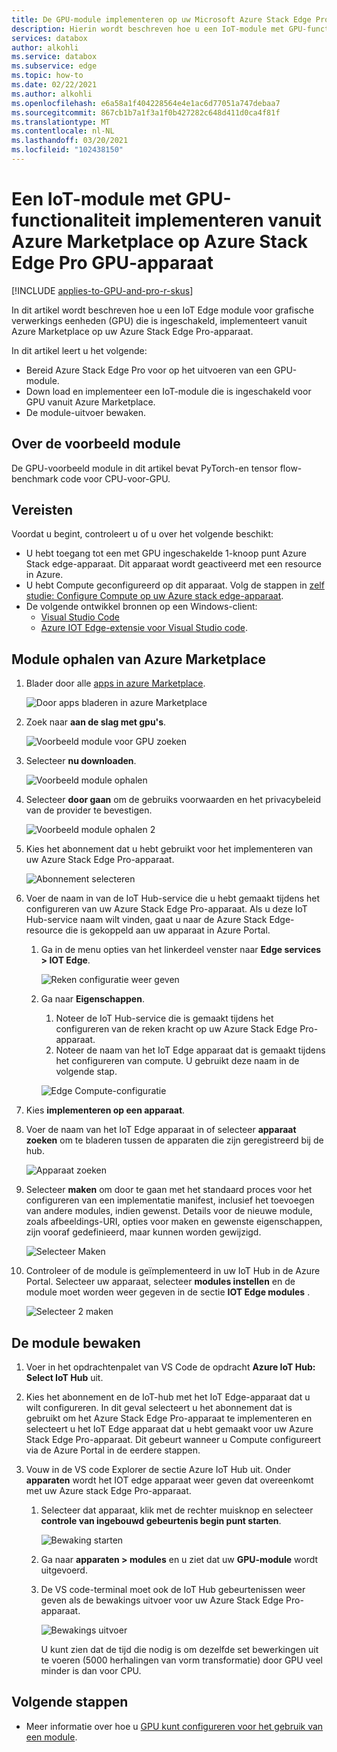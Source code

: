 ```yaml
---
title: De GPU-module implementeren op uw Microsoft Azure Stack Edge Pro-apparaat vanuit Azure Marketplace | Microsoft Docs
description: Hierin wordt beschreven hoe u een IoT-module met GPU-functionaliteit implementeert op uw Azure Stack Edge Pro GPU-apparaat.
services: databox
author: alkohli
ms.service: databox
ms.subservice: edge
ms.topic: how-to
ms.date: 02/22/2021
ms.author: alkohli
ms.openlocfilehash: e6a58a1f404228564e4e1ac6d77051a747debaa7
ms.sourcegitcommit: 867cb1b7a1f3a1f0b427282c648d411d0ca4f81f
ms.translationtype: MT
ms.contentlocale: nl-NL
ms.lasthandoff: 03/20/2021
ms.locfileid: "102438150"
---
```

# <a name="deploy-a-gpu-enabled-iot-module-from-azure-marketplace-on-azure-stack-edge-pro-gpu-device"></a>Een IoT-module met GPU-functionaliteit implementeren vanuit Azure Marketplace op Azure Stack Edge Pro GPU-apparaat

[!INCLUDE [applies-to-GPU-and-pro-r-skus](../../includes/azure-stack-edge-applies-to-gpu-pro-r-sku.md)]

In dit artikel wordt beschreven hoe u een IoT Edge module voor grafische verwerkings eenheden (GPU) die is ingeschakeld, implementeert vanuit Azure Marketplace op uw Azure Stack Edge Pro-apparaat. 

In dit artikel leert u het volgende:
  - Bereid Azure Stack Edge Pro voor op het uitvoeren van een GPU-module.
  - Down load en implementeer een IoT-module die is ingeschakeld voor GPU vanuit Azure Marketplace.
  - De module-uitvoer bewaken.

## <a name="about-sample-module"></a>Over de voorbeeld module

De GPU-voorbeeld module in dit artikel bevat PyTorch-en tensor flow-benchmark code voor CPU-voor-GPU.

## <a name="prerequisites"></a>Vereisten

Voordat u begint, controleert u of u over het volgende beschikt:

- U hebt toegang tot een met GPU ingeschakelde 1-knoop punt Azure Stack edge-apparaat. Dit apparaat wordt geactiveerd met een resource in Azure. 
- U hebt Compute geconfigureerd op dit apparaat. Volg de stappen in [zelf studie: Configure Compute op uw Azure stack edge-apparaat](azure-stack-edge-gpu-deploy-configure-compute.md).
- De volgende ontwikkel bronnen op een Windows-client:
    - [Visual Studio Code](https://code.visualstudio.com/)  
    - [Azure IOT Edge-extensie voor Visual Studio code](https://marketplace.visualstudio.com/items?itemName=vsciot-vscode.azure-iot-edge).   


## <a name="get-module-from-azure-marketplace"></a>Module ophalen van Azure Marketplace

1. Blader door alle [apps in azure Marketplace](https://azuremarketplace.microsoft.com/marketplace/apps).

    ![Door apps bladeren in azure Marketplace](media/azure-stack-edge-gpu-deploy-sample-module-marketplace/browse-apps-marketplace-1.png)

2. Zoek naar **aan de slag met gpu's**.

    ![Voorbeeld module voor GPU zoeken](media/azure-stack-edge-gpu-deploy-sample-module-marketplace/search-gpu-sample-module-1.png)

3. Selecteer **nu downloaden**.

    ![Voorbeeld module ophalen](media/azure-stack-edge-gpu-deploy-sample-module-marketplace/get-sample-module-1.png)

4. Selecteer **door gaan** om de gebruiks voorwaarden en het privacybeleid van de provider te bevestigen. 

    ![Voorbeeld module ophalen 2](media/azure-stack-edge-gpu-deploy-sample-module-marketplace/terms-of-use-1.png)

5. Kies het abonnement dat u hebt gebruikt voor het implementeren van uw Azure Stack Edge Pro-apparaat.

    ![Abonnement selecteren](media/azure-stack-edge-gpu-deploy-sample-module-marketplace/select-subscription-1.png)

6. Voer de naam in van de IoT Hub-service die u hebt gemaakt tijdens het configureren van uw Azure Stack Edge Pro-apparaat. Als u deze IoT Hub-service naam wilt vinden, gaat u naar de Azure Stack Edge-resource die is gekoppeld aan uw apparaat in Azure Portal. 

    1. Ga in de menu opties van het linkerdeel venster naar **Edge services > IOT Edge**. 

        ![Reken configuratie weer geven](media/azure-stack-edge-gpu-deploy-sample-module-marketplace/view-config-1.png)

    1. Ga naar **Eigenschappen**. 

        1. Noteer de IoT Hub-service die is gemaakt tijdens het configureren van de reken kracht op uw Azure Stack Edge Pro-apparaat.
        2. Noteer de naam van het IoT Edge apparaat dat is gemaakt tijdens het configureren van compute. U gebruikt deze naam in de volgende stap.

        ![Edge Compute-configuratie](media/azure-stack-edge-gpu-deploy-sample-module/view-compute-config-1.png)

10. Kies **implementeren op een apparaat**.

11. Voer de naam van het IoT Edge apparaat in of selecteer **apparaat zoeken** om te bladeren tussen de apparaten die zijn geregistreerd bij de hub.

    ![Apparaat zoeken](media/azure-stack-edge-gpu-deploy-sample-module-marketplace/find-device-1.png)

12. Selecteer **maken** om door te gaan met het standaard proces voor het configureren van een implementatie manifest, inclusief het toevoegen van andere modules, indien gewenst. Details voor de nieuwe module, zoals afbeeldings-URI, opties voor maken en gewenste eigenschappen, zijn vooraf gedefinieerd, maar kunnen worden gewijzigd.

    ![Selecteer Maken](media/azure-stack-edge-gpu-deploy-sample-module-marketplace/target-devices-iot-edge-module-1.png)


13. Controleer of de module is geïmplementeerd in uw IoT Hub in de Azure Portal. Selecteer uw apparaat, selecteer **modules instellen** en de module moet worden weer gegeven in de sectie **IOT Edge modules** .

    ![Selecteer 2 maken](media/azure-stack-edge-gpu-deploy-sample-module-marketplace/running-module-iotres-1.png)

## <a name="monitor-the-module"></a>De module bewaken  

1. Voer in het opdrachtenpalet van VS Code de opdracht **Azure IoT Hub: Select IoT Hub** uit.

2. Kies het abonnement en de IoT-hub met het IoT Edge-apparaat dat u wilt configureren. In dit geval selecteert u het abonnement dat is gebruikt om het Azure Stack Edge Pro-apparaat te implementeren en selecteert u het IoT Edge apparaat dat u hebt gemaakt voor uw Azure Stack Edge Pro-apparaat. Dit gebeurt wanneer u Compute configureert via de Azure Portal in de eerdere stappen.

3. Vouw in de VS code Explorer de sectie Azure IoT Hub uit. Onder **apparaten** wordt het IOT edge apparaat weer geven dat overeenkomt met uw Azure stack Edge Pro-apparaat. 

    1. Selecteer dat apparaat, klik met de rechter muisknop en selecteer **controle van ingebouwd gebeurtenis begin punt starten**.
  
        ![Bewaking starten](media/azure-stack-edge-gpu-deploy-sample-module/monitor-builtin-event-endpoint-1.png)  

    2. Ga naar **apparaten > modules** en u ziet dat uw **GPU-module** wordt uitgevoerd.

    3. De VS code-terminal moet ook de IoT Hub gebeurtenissen weer geven als de bewakings uitvoer voor uw Azure Stack Edge Pro-apparaat.

        ![Bewakings uitvoer](media/azure-stack-edge-gpu-deploy-sample-module/monitor-events-output-1.png) 

        U kunt zien dat de tijd die nodig is om dezelfde set bewerkingen uit te voeren (5000 herhalingen van vorm transformatie) door GPU veel minder is dan voor CPU.

## <a name="next-steps"></a>Volgende stappen

- Meer informatie over hoe u [GPU kunt configureren voor het gebruik van een module](azure-stack-edge-j-series-configure-gpu-modules.md).
